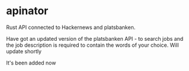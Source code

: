# apinator

Rust API connected to Hackernews and platsbanken.

Have got an updated version of the platsbanken API - to search jobs and the job description is required to contain the words of your choice. Will update shortly

It's been added now
